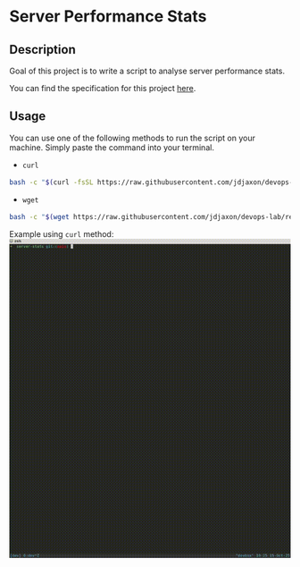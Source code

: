# Server Performance Stats

## Description
Goal of this project is to write a script to analyse server performance stats.

You can find the specification for this project [here](https://roadmap.sh/projects/server-stats).


## Usage
You can use one of the following methods to run the script on your machine. Simply paste the command into your terminal.

- `curl`
```bash
bash -c "$(curl -fsSL https://raw.githubusercontent.com/jdjaxon/devops-lab/refs/heads/main/projects/server-stats/server-stats.sh)"
```

- `wget`
```bash
bash -c "$(wget https://raw.githubusercontent.com/jdjaxon/devops-lab/refs/heads/main/projects/server-stats/server-stats.sh -O -)"
```

Example using `curl` method:
![Demo of the script](./assets/demo.gif)
